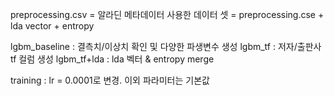 preprocessing.csv = 알라딘 메타데이터
사용한 데이터 셋 = preprocessing.cse + lda vector + entropy

lgbm_baseline : 결측치/이상치 확인 및 다양한 파생변수 생성
lgbm_tf : 저자/출판사 tf 컬럼 생성
lgbm_tf+lda : lda 벡터 & entropy merge

training : lr = 0.0001로 변경. 이외 파라미터는 기본값
